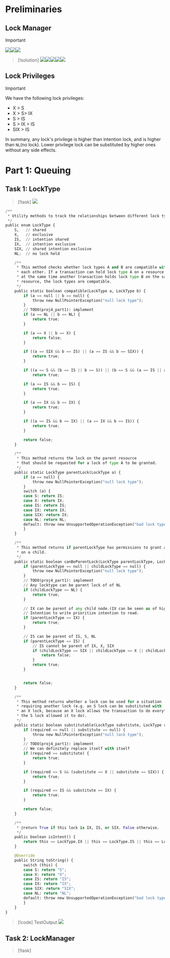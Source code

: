 # Preliminaries
## Lock Manager
> [!important]
> ![](Project4_Concurrency.assets/image-20240402090325507.png)![](Project4_Concurrency.assets/image-20240402090332517.png)![](Project4_Concurrency.assets/image-20240402091106151.png)

> [!solution]
> ![](Project4_Concurrency.assets/image-20240402091115989.png)![](Project4_Concurrency.assets/image-20240402091123338.png)![](Project4_Concurrency.assets/image-20240402091128581.png)![](Project4_Concurrency.assets/image-20240402091135284.png)![](Project4_Concurrency.assets/image-20240402091143161.png)






## Lock Privileges
> [!important]
> We have the following lock privileges:
> - X > S
> - X > S> IX
> - S > IS
> - S > IX > IS
> - SIX > IS
> 
> In summary, any lock's privilege is higher than intention lock, and is higher than `NL`(no lock). Lower privilege lock can be substituted by higher ones without any side effects.





# Part 1: Queuing
## Task 1: LockType
> [!task]
> ![](Project4_Concurrency.assets/image-20240414224935073.png)
```python
/**
 * Utility methods to track the relationships between different lock types.
 */
public enum LockType {
    S,   // shared
    X,   // exclusive
    IS,  // intention shared
    IX,  // intention exclusive
    SIX, // shared intention exclusive
    NL;  // no lock held

    /**
     * This method checks whether lock types A and B are compatible with
     * each other. If a transaction can hold lock type A on a resource
     * at the same time another transaction holds lock type B on the same
     * resource, the lock types are compatible.
     */
    public static boolean compatible(LockType a, LockType b) {
        if (a == null || b == null) {
            throw new NullPointerException("null lock type");
        }
        // TODO(proj4_part1): implement
        if (a == NL || b == NL) {
            return true;
        }

        if (a == X || b == X) {
            return false;
        }

        if ((a == SIX && b == IS) || (a == IS && b == SIX)) {
            return true;
        }

        if ((a == S && (b == IS || b == S)) || (b == S && (a == IS || a == S)))
            return true;

        if (a == IS && b == IS) {
            return true;
        }

        if (a == IX && b == IX) {
            return true;
        }

        if ((a == IS && b == IX) || (a == IX && b == IS)) {
            return true;
        }

        return false;
    }

    /**
     * This method returns the lock on the parent resource
     * that should be requested for a lock of type A to be granted.
     */
    public static LockType parentLock(LockType a) {
        if (a == null) {
            throw new NullPointerException("null lock type");
        }
        switch (a) {
        case S: return IS;
        case X: return IX;
        case IS: return IS;
        case IX: return IX;
        case SIX: return IX;
        case NL: return NL;
        default: throw new UnsupportedOperationException("bad lock type");
        }
    }

    /**
     * This method returns if parentLockType has permissions to grant a childLockType
     * on a child.
     */
    public static boolean canBeParentLock(LockType parentLockType, LockType childLockType) {
        if (parentLockType == null || childLockType == null) {
            throw new NullPointerException("null lock type");
        }
        // TODO(proj4_part1): implement
        // Any locktype can be parent lock of of NL
        if (childLockType == NL) {
            return true;
        }

        // IX can be parent of any child node.(IX can be seen as of higher rank)
        // Intention to write prioritize intention to read.
        if (parentLockType == IX) {
            return true;
        }

        // IS can be parent of IS, S, NL
        if (parentLockType == IS) {
            // IS cannot be parent of IX, X, SIX
            if (childLockType == SIX || childLockType == X || childLockType == IX) {
                return false;
            }
            return true;
        }


        return false;
    }

    /**
     * This method returns whether a lock can be used for a situation
     * requiring another lock (e.g. an S lock can be substituted with
     * an X lock, because an X lock allows the transaction to do everything
     * the S lock allowed it to do).
     */
    public static boolean substitutable(LockType substitute, LockType required) {
        if (required == null || substitute == null) {
            throw new NullPointerException("null lock type");
        }
        // TODO(proj4_part1): implement
        // We can definitely replace itself with itself
        if (required == substitute) {
            return true;
        }

        if (required == S && (substitute == X || substitute == SIX)) {
            return true;
        }

        if (required == IS && substitute == IX) {
            return true;
        }

        return false;
    }

    /**
     * @return True if this lock is IX, IS, or SIX. False otherwise.
     */
    public boolean isIntent() {
        return this == LockType.IX || this == LockType.IS || this == LockType.SIX;
    }

    @Override
    public String toString() {
        switch (this) {
        case S: return "S";
        case X: return "X";
        case IS: return "IS";
        case IX: return "IX";
        case SIX: return "SIX";
        case NL: return "NL";
        default: throw new UnsupportedOperationException("bad lock type");
        }
    }
}
```
> [!code] TestOutput
> ![](Project4_Concurrency.assets/image-20240414225144825.png)




## Task 2: LockManager
> [!task]

